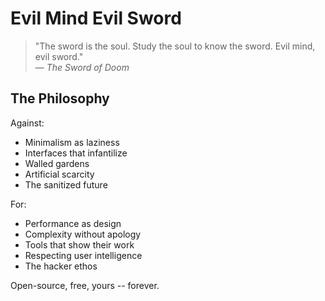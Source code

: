 # Evil Mind Evil Sword

> "The sword is the soul. Study the soul to know the sword. Evil mind, evil sword."  
> — *The Sword of Doom*

## The Philosophy

Against:
- Minimalism as laziness
- Interfaces that infantilize  
- Walled gardens
- Artificial scarcity
- The sanitized future

For:
- Performance as design
- Complexity without apology
- Tools that show their work
- Respecting user intelligence
- The hacker ethos

Open-source, free, yours -- forever.

